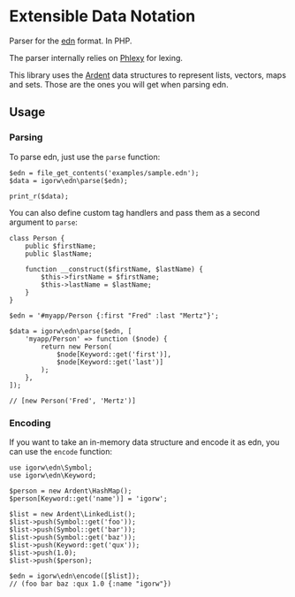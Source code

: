 # Extensible Data Notation

Parser for the [edn](https://github.com/edn-format/edn) format. In PHP.

The parser internally relies on [Phlexy](https://github.com/nikic/Phlexy) for
lexing.

This library uses the [Ardent](https://github.com/morrisonlevi/Ardent) data
structures to represent lists, vectors, maps and sets. Those are the ones you
will get when parsing edn.

## Usage

### Parsing

To parse edn, just use the `parse` function:

    $edn = file_get_contents('examples/sample.edn');
    $data = igorw\edn\parse($edn);

    print_r($data);

You can also define custom tag handlers and pass them as a second argument to
`parse`:

    class Person {
        public $firstName;
        public $lastName;

        function __construct($firstName, $lastName) {
            $this->firstName = $firstName;
            $this->lastName = $lastName;
        }
    }

    $edn = '#myapp/Person {:first "Fred" :last "Mertz"}';

    $data = igorw\edn\parse($edn, [
        'myapp/Person' => function ($node) {
            return new Person(
                $node[Keyword::get('first')],
                $node[Keyword::get('last')]
            );
        },
    ]);

    // [new Person('Fred', 'Mertz')]

### Encoding

If you want to take an in-memory data structure and encode it as edn, you can
use the `encode` function:

    use igorw\edn\Symbol;
    use igorw\edn\Keyword;

    $person = new Ardent\HashMap();
    $person[Keyword::get('name')] = 'igorw';

    $list = new Ardent\LinkedList();
    $list->push(Symbol::get('foo'));
    $list->push(Symbol::get('bar'));
    $list->push(Symbol::get('baz'));
    $list->push(Keyword::get('qux'));
    $list->push(1.0);
    $list->push($person);

    $edn = igorw\edn\encode([$list]);
    // (foo bar baz :qux 1.0 {:name "igorw"})
